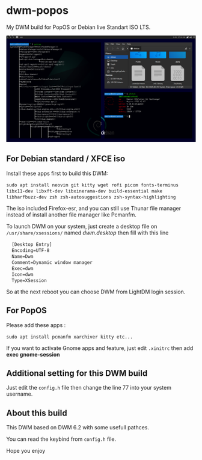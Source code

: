 # dwm-popos
My DWM build for PopOS or Debian live Standart ISO LTS.

![dwm-debian-lts-xfce](https://github.com/rafimrfdn/dwm-popos/blob/main/dwm-debian-with-xfce-lts.png)

## For Debian standard / XFCE iso

Install these apps first to build this DWM:

```
sudo apt install neovim git kitty wget rofi picom fonts-terminus libx11-dev libxft-dev libxinerama-dev build-essential make libharfbuzz-dev zsh zsh-autosuggestions zsh-syntax-highlighting
```

The iso included Firefox-esr, and you can still use Thunar file manager instead of install another file manager like Pcmanfm.

To launch DWM on your system, just create a desktop file on `/usr/share/xsessions/` named *dwm.desktop* then fill with this line

```
  [Desktop Entry]                                                                
  Encoding=UTF-8                                                                 
  Name=Dwm                                                                       
  Comment=Dynamic window manager                                                 
  Exec=dwm                                                                       
  Icon=dwm                                                                       
  Type=XSession
```
So at the next reboot you can choose DWM from LightDM login session.

## For PopOS

Please add these apps :

```
sudo apt install pcmanfm xarchiver kitty etc...
```

If you want to activate Gnome apps and feature, just edit `.xinitrc` then add **exec gnome-session**

## Additional setting for this DWM build

Just edit the `config.h` file then change the line 77 into your system username.

## About this build

This DWM based on DWM 6.2 with some usefull pathces. 

You can read the keybind from `config.h` file.

Hope you enjoy
